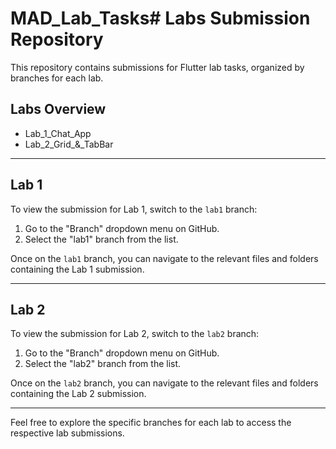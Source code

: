 # MAD_Lab_Tasks# Labs Submission Repository

This repository contains submissions for Flutter lab tasks, organized by branches for each lab.

## Labs Overview

- Lab_1_Chat_App
- Lab_2_Grid_&_TabBar

---

## Lab 1

To view the submission for Lab 1, switch to the `lab1` branch:

1. Go to the "Branch" dropdown menu on GitHub.
2. Select the "lab1" branch from the list.

Once on the `lab1` branch, you can navigate to the relevant files and folders containing the Lab 1 submission.

---

## Lab 2

To view the submission for Lab 2, switch to the `lab2` branch:

1. Go to the "Branch" dropdown menu on GitHub.
2. Select the "lab2" branch from the list.

Once on the `lab2` branch, you can navigate to the relevant files and folders containing the Lab 2 submission.

---

Feel free to explore the specific branches for each lab to access the respective lab submissions.


